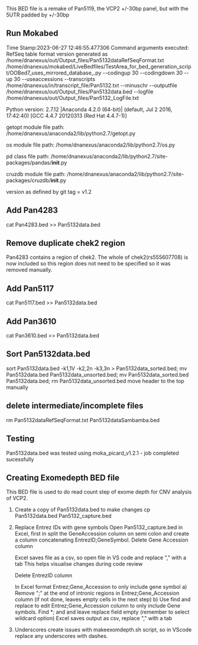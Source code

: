 This BED file is a remake of Pan5119, the VCP2 +/-30bp panel, but with the 5UTR padded by +/-30bp

## Run Mokabed
Time Stamp:2023-06-27 12:46:55.477306
Command arguments executed:
RefSeq table format version generated as /home/dnanexus/out/Output_files/Pan5132dataRefSeqFormat.txt
/home/dnanexus/mokabed/LiveBedfiles/TestArea_for_bed_generation_script/OOBed7_uses_mirrored_database_.py --codingup 30 --codingdown 30 --up 30 --useaccessions --transcripts /home/dnanexus/in/transcript_file/Pan5132.txt --minuschr --outputfile /home/dnanexus/out/Output_files/Pan5132data.bed --logfile /home/dnanexus/out/Output_files/Pan5132_LogFile.txt 

 Python version: 2.7.12 |Anaconda 4.2.0 (64-bit)| (default, Jul  2 2016, 17:42:40) 
[GCC 4.4.7 20120313 (Red Hat 4.4.7-1)]

 getopt module file path: /home/dnanexus/anaconda2/lib/python2.7/getopt.py

 os module file path: /home/dnanexus/anaconda2/lib/python2.7/os.py

 pd class file path: /home/dnanexus/anaconda2/lib/python2.7/site-packages/pandas/__init__.py

 cruzdb module file path: /home/dnanexus/anaconda2/lib/python2.7/site-packages/cruzdb/__init__.py

version as defined by git tag = v1.2

## Add Pan4283
cat Pan4283.bed >> Pan5132data.bed

## Remove duplicate chek2 region
Pan4283 contains a region of chek2. The whole of chek2(rs555607708) is now included so this region does not need to be specified so it was removed manually.

## Add Pan5117
cat Pan5117.bed >> Pan5132data.bed

## Add Pan3610
cat Pan3610.bed >> Pan5132data.bed

## Sort Pan5132data.bed
sort Pan5132data.bed -k1,1V -k2,2n -k3,3n > Pan5132data_sorted.bed; mv Pan5132data.bed Pan5132data_unsorted.bed; mv Pan5132data_sorted.bed Pan5132data.bed; rm Pan5132data_unsorted.bed 
move header to the top manually

## delete intermediate/incomplete files
rm Pan5132dataRefSeqFormat.txt Pan5132dataSambamba.bed

## Testing
Pan5132data.bed was tested using moka_picard_v1.2.1 - job completed sucessfully

## Creating Exomedepth BED file
This BED file is used to do read count step of exome depth for CNV analysis of VCP2.

1. Create a copy of Pan5132data.bed to make changes
    cp Pan5132data.bed Pan5132_capture.bed

2. Replace Entrez IDs with gene symbols
    Open Pan5132_capture.bed in Excel, first in split the GeneAccession column on semi colon and create a column concatenating EntrezID;GeneSymbol.
    Delete Gene Accession column

    Excel saves file as a csv, so open file in VS code and replace "," with a tab
    This helps visualise changes during code review

    Delete EntrezID column

    In Excel format Entrez;Gene_Accession to only include gene symbol
        a) Remove ";" at the end of intronic regions in Entrez;Gene_Accession column (if not done, leaves empty cells in the next step)
        b) Use find and replace to edit Entrez;Gene_Accession column to only include Gene symbols.
                Find *; and and leave replace field empty (remember to select wildcard option)
                Excel saves output as csv, replace "," with a tab

3. Underscores create issues with makeexomdepth.sh script, so in VScode replace any underscores with dashes. 

        

